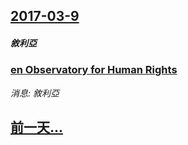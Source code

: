 ## [2017-03-9](/news/2017/03/9/index.md)

##### 敘利亞
### [en Observatory for Human Rights ](/news/2017/03/9/en-Observatory-for-Human-Rights.md)
_消息: 敘利亞_

## [前一天...](/news/2017/03/8/index.md)

